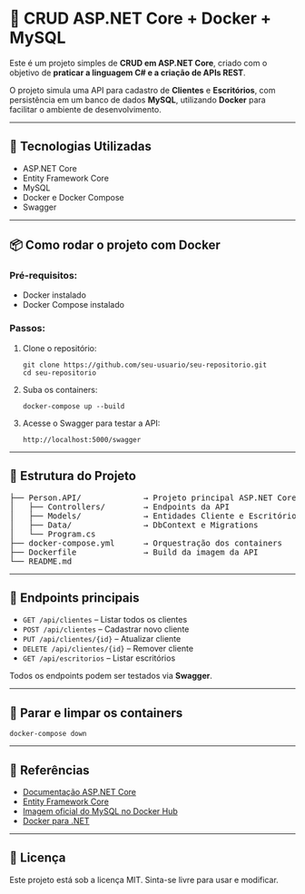 <h1>🧪 CRUD ASP.NET Core + Docker + MySQL</h1>

<p>Este é um projeto simples de <strong>CRUD em ASP.NET Core</strong>, criado com o objetivo de <strong>praticar a linguagem C# e a criação de APIs REST</strong>.</p>

<p>O projeto simula uma API para cadastro de <strong>Clientes</strong> e <strong>Escritórios</strong>, com persistência em um banco de dados <strong>MySQL</strong>, utilizando <strong>Docker</strong> para facilitar o ambiente de desenvolvimento.</p>

<hr>

<h2>🚀 Tecnologias Utilizadas</h2>
<ul>
  <li>ASP.NET Core</li>
  <li>Entity Framework Core</li>
  <li>MySQL</li>
  <li>Docker e Docker Compose</li>
  <li>Swagger</li>
</ul>

<hr>

<h2>📦 Como rodar o projeto com Docker</h2>

<h3>Pré-requisitos:</h3>
<ul>
  <li>Docker instalado</li>
  <li>Docker Compose instalado</li>
</ul>

<h3>Passos:</h3>
<ol>
  <li>Clone o repositório:
    <pre><code>git clone https://github.com/seu-usuario/seu-repositorio.git
cd seu-repositorio</code></pre>
  </li>
  <li>Suba os containers:
    <pre><code>docker-compose up --build</code></pre>
  </li>
  <li>Acesse o Swagger para testar a API:
    <pre><code>http://localhost:5000/swagger</code></pre>
  </li>
</ol>

<hr>

<h2>📂 Estrutura do Projeto</h2>

<pre>
├── Person.API/             → Projeto principal ASP.NET Core
│   ├── Controllers/        → Endpoints da API
│   ├── Models/             → Entidades Cliente e Escritório
│   ├── Data/               → DbContext e Migrations
│   └── Program.cs
├── docker-compose.yml      → Orquestração dos containers
├── Dockerfile              → Build da imagem da API
└── README.md
</pre>

<hr>

<h2>🧪 Endpoints principais</h2>

<ul>
  <li><code>GET /api/clientes</code> – Listar todos os clientes</li>
  <li><code>POST /api/clientes</code> – Cadastrar novo cliente</li>
  <li><code>PUT /api/clientes/{id}</code> – Atualizar cliente</li>
  <li><code>DELETE /api/clientes/{id}</code> – Remover cliente</li>
  <li><code>GET /api/escritorios</code> – Listar escritórios</li>
</ul>

<p>Todos os endpoints podem ser testados via <strong>Swagger</strong>.</p>

<hr>

<h2>🧼 Parar e limpar os containers</h2>
<pre><code>docker-compose down</code></pre>

<hr>

<h2>📘 Referências</h2>
<ul>
  <li><a href="https://learn.microsoft.com/aspnet/core">Documentação ASP.NET Core</a></li>
  <li><a href="https://learn.microsoft.com/ef/core/">Entity Framework Core</a></li>
  <li><a href="https://hub.docker.com/_/mysql">Imagem oficial do MySQL no Docker Hub</a></li>
  <li><a href="https://learn.microsoft.com/dotnet/core/docker/">Docker para .NET</a></li>
</ul>

<hr>

<h2>📖 Licença</h2>
<p>Este projeto está sob a licença MIT. Sinta-se livre para usar e modificar.</p>
